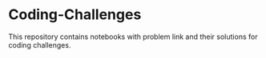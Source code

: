 # Coding-Challenges
This repository contains notebooks with problem link and their solutions for coding challenges.
